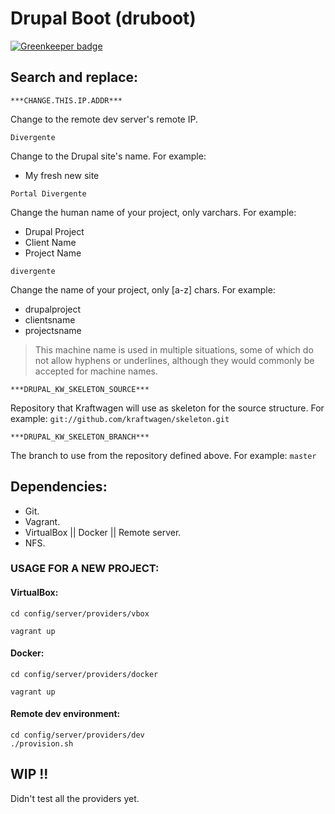 # Drupal Boot (druboot)

[![Greenkeeper badge](https://badges.greenkeeper.io/lucasconstantino/divergente.svg)](https://greenkeeper.io/)

## Search and replace:

```
***CHANGE.THIS.IP.ADDR***
```
Change to the remote dev server's remote IP.

```
Divergente
```
Change to the Drupal site's name.
For example:
- My fresh new site

```
Portal Divergente
```
Change the human name of your project, only varchars.
For example:
- Drupal Project
- Client Name
- Project Name

```
divergente
```
Change the name of your project, only [a-z] chars.
For example:
- drupalproject
- clientsname
- projectsname

> This machine name is used in multiple situations, some of which do not allow
hyphens or underlines, although they would commonly be accepted for machine
names.

```
***DRUPAL_KW_SKELETON_SOURCE***
```
Repository that Kraftwagen will use as skeleton for the source structure.
For example: `git://github.com/kraftwagen/skeleton.git`

```
***DRUPAL_KW_SKELETON_BRANCH***
```
The branch to use from the repository defined above.
For example: `master`

## Dependencies:
- Git.
- Vagrant.
- VirtualBox || Docker || Remote server.
- NFS.

### USAGE FOR A NEW PROJECT:

#### VirtualBox:
```
cd config/server/providers/vbox

vagrant up
```

#### Docker:
```
cd config/server/providers/docker

vagrant up
```

#### Remote dev environment:
```
cd config/server/providers/dev
./provision.sh
```

## WIP !!
Didn't test all the providers yet.
